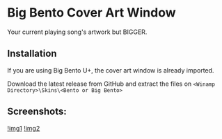 # Big Bento Cover Art Window

Your current playing song's artwork but BIGGER. 

## Installation

If you are using Big Bento U+, the cover art window is already imported.

Download the latest release from GitHub and extract the files on ``<Winamp Directory>\Skins\<Bento or Big Bento>``

## Screenshots:
[!img1](screenshot1.png)
[!img2](screenshot2.png)
